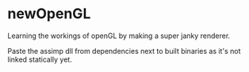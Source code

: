 # newOpenGL
Learning the workings of openGL by making a super janky renderer.

Paste the assimp dll from dependencies next to built binaries as it's not linked statically yet.
